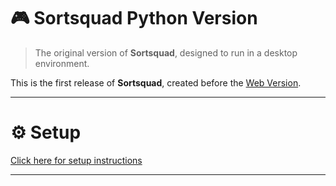 # 🎮 Sortsquad Python Version

> The original version of __Sortsquad__, designed to run in a desktop environment.

This is the first release of __Sortsquad__, created before the [Web Version](https://github.com/Nongtajkrub/Sortsquad/tree/main/web).  

---

# ⚙️ Setup

[Click here for setup instructions](https://github.com/Nongtajkrub/Sortsquad#%EF%B8%8F-setup-python)

---
